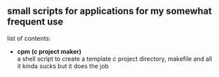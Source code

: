small scripts for applications for my somewhat frequent use
---

list of contents:
- **cpm (c project maker)**\
a shell script to create a template c project directory, makefile and all\
it kinda sucks but it does the job